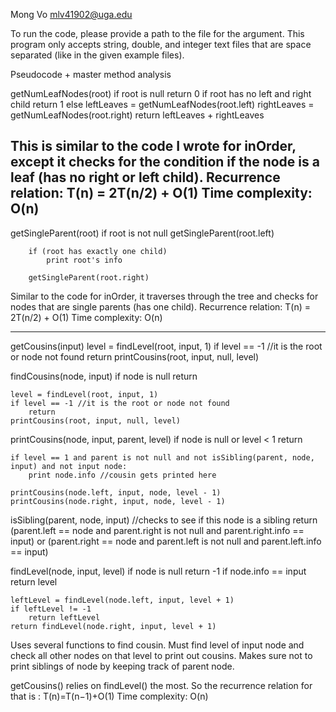 Mong Vo
mlv41902@uga.edu

To run the code, please provide a path to the file for the argument. This program only accepts string, double, and integer text files that are space separated (like in the given example files).

Pseudocode + master method analysis

getNumLeafNodes(root)
    if root is null
        return 0
    if root has no left and right child
        return 1
    else
        leftLeaves = getNumLeafNodes(root.left)
        rightLeaves = getNumLeafNodes(root.right)
        return leftLeaves + rightLeaves

This is similar to the code I wrote for inOrder, except it checks for the condition if the node is a leaf (has no right or left child).
Recurrence relation: T(n) = 2T(n/2) + O(1) 
Time complexity: O(n)
--------------------------------------------------------------------------------------------------------------

getSingleParent(root)
    if root is not null
        getSingleParent(root.left)
        
        if (root has exactly one child)
            print root's info
        
        getSingleParent(root.right)

Similar to the code for inOrder, it traverses through the tree and checks for nodes that are single parents (has one child).
Recurrence relation: T(n) = 2T(n/2) + O(1)
Time complexity: O(n)

--------------------------------------------------------------------------------------------------------------

getCousins(input)
    level = findLevel(root, input, 1)
    if level == -1 //it is the root or node not found
        return
    printCousins(root, input, null, level)


findCousins(node, input)
    if node is null
        return

    level = findLevel(root, input, 1)
    if level == -1 //it is the root or node not found
        return
    printCousins(root, input, null, level)

printCousins(node, input, parent, level)
    if node is null or level < 1
        return

    if level == 1 and parent is not null and not isSibling(parent, node, input) and not input node:
        print node.info //cousin gets printed here

    printCousins(node.left, input, node, level - 1)
    printCousins(node.right, input, node, level - 1)

isSibling(parent, node, input)
    //checks to see if this node is a sibling
    return (parent.left == node and parent.right is not null and parent.right.info == input) or 
           (parent.right == node and parent.left is not null and parent.left.info == input)

findLevel(node, input, level)
    if node is null
        return -1
    if node.info == input
        return level

    leftLevel = findLevel(node.left, input, level + 1)
    if leftLevel != -1
        return leftLevel
    return findLevel(node.right, input, level + 1)

Uses several functions to find cousin. Must find level of input node and check all other nodes on that level to print out cousins. Makes sure not to print siblings of node by keeping track of parent node.

getCousins() relies on findLevel() the most. So the recurrence relation for that is : T(n)=T(n−1)+O(1)
Time complexity: O(n)

